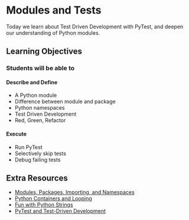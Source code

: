 # Modules and Tests

Today we learn about Test Driven Development with PyTest, and deepen our understanding of Python modules.

## Learning Objectives

### Students will be able to

#### Describe and Define

- A Python module
- Difference between module and package
- Python namespaces
- Test Driven Development
- Red, Green, Refactor

#### Execute

- Run PyTest
- Selectively skip tests
- Debug failing tests

## Extra Resources

- [Modules, Packages, Importing, and Namespaces]
- [Python Containers and Looping]
- [Fun with Python Strings]
- [PyTest and Test-Driven Development]

<!-- links -->
[Modules, Packages, Importing, and Namespaces]: ./notes/modules.md
[Python Containers and Looping]: ./notes/containers.md
[Fun with Python Strings]: ./notes/strings.md
[PyTest and Test-Driven Development]: ./notes/pytest_tdd.md
